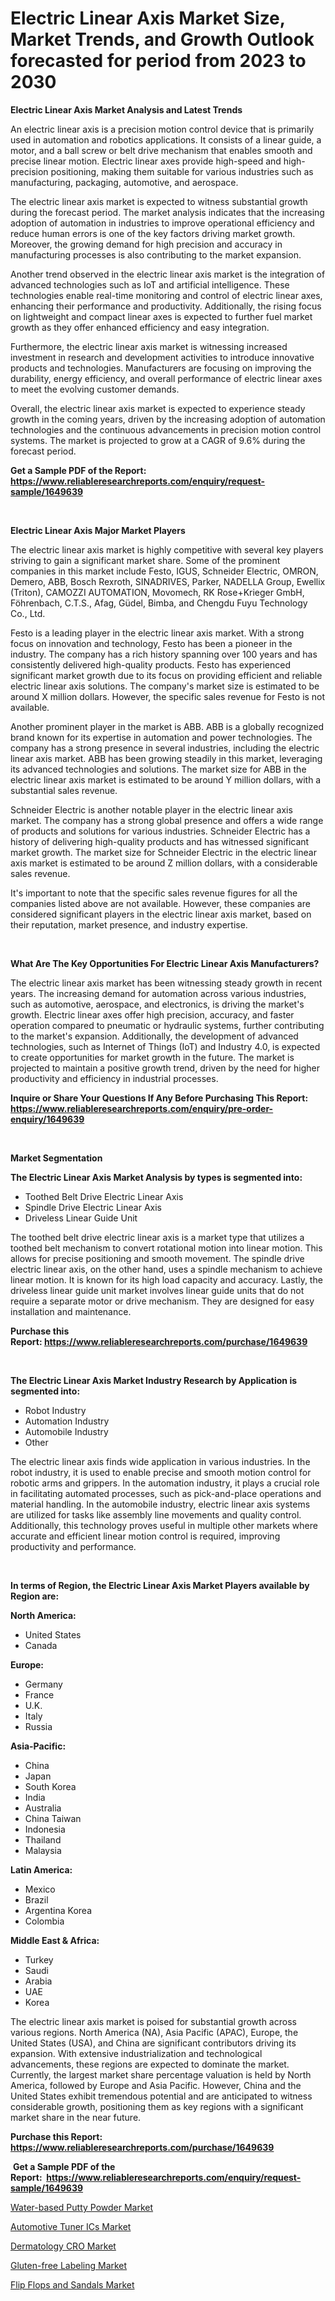 <p><h1>Electric Linear Axis Market Size, Market Trends, and Growth Outlook forecasted for period from 2023 to 2030</h1></p><p><strong>Electric Linear Axis Market Analysis and Latest Trends</strong></p>
<p><p>An electric linear axis is a precision motion control device that is primarily used in automation and robotics applications. It consists of a linear guide, a motor, and a ball screw or belt drive mechanism that enables smooth and precise linear motion. Electric linear axes provide high-speed and high-precision positioning, making them suitable for various industries such as manufacturing, packaging, automotive, and aerospace.</p><p>The electric linear axis market is expected to witness substantial growth during the forecast period. The market analysis indicates that the increasing adoption of automation in industries to improve operational efficiency and reduce human errors is one of the key factors driving market growth. Moreover, the growing demand for high precision and accuracy in manufacturing processes is also contributing to the market expansion.</p><p>Another trend observed in the electric linear axis market is the integration of advanced technologies such as IoT and artificial intelligence. These technologies enable real-time monitoring and control of electric linear axes, enhancing their performance and productivity. Additionally, the rising focus on lightweight and compact linear axes is expected to further fuel market growth as they offer enhanced efficiency and easy integration.</p><p>Furthermore, the electric linear axis market is witnessing increased investment in research and development activities to introduce innovative products and technologies. Manufacturers are focusing on improving the durability, energy efficiency, and overall performance of electric linear axes to meet the evolving customer demands.</p><p>Overall, the electric linear axis market is expected to experience steady growth in the coming years, driven by the increasing adoption of automation technologies and the continuous advancements in precision motion control systems. The market is projected to grow at a CAGR of 9.6% during the forecast period.</p></p>
<p><strong>Get a Sample PDF of the Report:&nbsp; <a href="https://www.reliableresearchreports.com/enquiry/request-sample/1649639">https://www.reliableresearchreports.com/enquiry/request-sample/1649639</a></strong></p>
<p>&nbsp;</p>
<p><strong>Electric Linear Axis Major Market Players</strong></p>
<p><p>The electric linear axis market is highly competitive with several key players striving to gain a significant market share. Some of the prominent companies in this market include Festo, IGUS, Schneider Electric, OMRON, Demero, ABB, Bosch Rexroth, SINADRIVES, Parker, NADELLA Group, Ewellix (Triton), CAMOZZI AUTOMATION, Movomech, RK Rose+Krieger GmbH, Föhrenbach, C.T.S., Afag, Güdel, Bimba, and Chengdu Fuyu Technology Co., Ltd.</p><p>Festo is a leading player in the electric linear axis market. With a strong focus on innovation and technology, Festo has been a pioneer in the industry. The company has a rich history spanning over 100 years and has consistently delivered high-quality products. Festo has experienced significant market growth due to its focus on providing efficient and reliable electric linear axis solutions. The company's market size is estimated to be around X million dollars. However, the specific sales revenue for Festo is not available.</p><p>Another prominent player in the market is ABB. ABB is a globally recognized brand known for its expertise in automation and power technologies. The company has a strong presence in several industries, including the electric linear axis market. ABB has been growing steadily in this market, leveraging its advanced technologies and solutions. The market size for ABB in the electric linear axis market is estimated to be around Y million dollars, with a substantial sales revenue.</p><p>Schneider Electric is another notable player in the electric linear axis market. The company has a strong global presence and offers a wide range of products and solutions for various industries. Schneider Electric has a history of delivering high-quality products and has witnessed significant market growth. The market size for Schneider Electric in the electric linear axis market is estimated to be around Z million dollars, with a considerable sales revenue.</p><p>It's important to note that the specific sales revenue figures for all the companies listed above are not available. However, these companies are considered significant players in the electric linear axis market, based on their reputation, market presence, and industry expertise.</p></p>
<p>&nbsp;</p>
<p><strong>What Are The Key Opportunities For Electric Linear Axis Manufacturers?</strong></p>
<p><p>The electric linear axis market has been witnessing steady growth in recent years. The increasing demand for automation across various industries, such as automotive, aerospace, and electronics, is driving the market's growth. Electric linear axes offer high precision, accuracy, and faster operation compared to pneumatic or hydraulic systems, further contributing to the market's expansion. Additionally, the development of advanced technologies, such as Internet of Things (IoT) and Industry 4.0, is expected to create opportunities for market growth in the future. The market is projected to maintain a positive growth trend, driven by the need for higher productivity and efficiency in industrial processes.</p></p>
<p><strong>Inquire or Share Your Questions If Any Before Purchasing This Report: <a href="https://www.reliableresearchreports.com/enquiry/pre-order-enquiry/1649639">https://www.reliableresearchreports.com/enquiry/pre-order-enquiry/1649639</a></strong></p>
<p>&nbsp;</p>
<p><strong>Market Segmentation</strong></p>
<p><strong>The Electric Linear Axis Market Analysis by types is segmented into:</strong></p>
<p><ul><li>Toothed Belt Drive Electric Linear Axis</li><li>Spindle Drive Electric Linear Axis</li><li>Driveless Linear Guide Unit</li></ul></p>
<p><p>The toothed belt drive electric linear axis is a market type that utilizes a toothed belt mechanism to convert rotational motion into linear motion. This allows for precise positioning and smooth movement. The spindle drive electric linear axis, on the other hand, uses a spindle mechanism to achieve linear motion. It is known for its high load capacity and accuracy. Lastly, the driveless linear guide unit market involves linear guide units that do not require a separate motor or drive mechanism. They are designed for easy installation and maintenance.</p></p>
<p><strong>Purchase this Report:&nbsp;<a href="https://www.reliableresearchreports.com/purchase/1649639">https://www.reliableresearchreports.com/purchase/1649639</a></strong></p>
<p>&nbsp;</p>
<p><strong>The Electric Linear Axis Market Industry Research by Application is segmented into:</strong></p>
<p><ul><li>Robot Industry</li><li>Automation Industry</li><li>Automobile Industry</li><li>Other</li></ul></p>
<p><p>The electric linear axis finds wide application in various industries. In the robot industry, it is used to enable precise and smooth motion control for robotic arms and grippers. In the automation industry, it plays a crucial role in facilitating automated processes, such as pick-and-place operations and material handling. In the automobile industry, electric linear axis systems are utilized for tasks like assembly line movements and quality control. Additionally, this technology proves useful in multiple other markets where accurate and efficient linear motion control is required, improving productivity and performance.</p></p>
<p>&nbsp;</p>
<p><strong>In terms of Region, the Electric Linear Axis Market Players available by Region are:</strong></p>
<p>
    <p> <strong> North America: </strong>
        <ul>
            <li>United States</li>
            <li>Canada</li>
        </ul>
        </p> 
    <p> <strong> Europe: </strong>
        <ul>
            <li>Germany</li>
            <li>France</li>
            <li>U.K.</li>
            <li>Italy</li>
            <li>Russia</li>
        </ul>
        </p> 
    <p> <strong> Asia-Pacific: </strong>
        <ul>
            <li>China</li>
            <li>Japan</li>
            <li>South Korea</li>
            <li>India</li>
            <li>Australia</li>
            <li>China Taiwan</li>
            <li>Indonesia</li>
            <li>Thailand</li>
            <li>Malaysia</li>
        </ul>
        </p> 
    <p> <strong> Latin America: </strong>
        <ul>
            <li>Mexico</li>
            <li>Brazil</li>
            <li>Argentina Korea</li>
            <li>Colombia</li>
        </ul>
        </p> 
    <p> <strong> Middle East & Africa: </strong>
        <ul>
            <li>Turkey</li>
            <li>Saudi</li>
            <li>Arabia</li>
            <li>UAE</li>
            <li>Korea</li>
        </ul>
    </p>
    </p>
<p><p>The electric linear axis market is poised for substantial growth across various regions. North America (NA), Asia Pacific (APAC), Europe, the United States (USA), and China are significant contributors driving its expansion. With extensive industrialization and technological advancements, these regions are expected to dominate the market. Currently, the largest market share percentage valuation is held by North America, followed by Europe and Asia Pacific. However, China and the United States exhibit tremendous potential and are anticipated to witness considerable growth, positioning them as key regions with a significant market share in the near future.</p></p>
<p><strong>Purchase this Report: <a href="https://www.reliableresearchreports.com/purchase/1649639">https://www.reliableresearchreports.com/purchase/1649639</a></strong></p>
<p>&nbsp;<strong>Get a Sample PDF of the Report:&nbsp;&nbsp;<a href="https://www.reliableresearchreports.com/enquiry/request-sample/1649639">https://www.reliableresearchreports.com/enquiry/request-sample/1649639</a></strong></p>
<p><strong></strong></p>
<p><p><a href="https://www.linkedin.com/pulse/water-based-putty-powder-market-size-2023-2030-global/">Water-based Putty Powder Market</a></p><p><a href="https://github.com/ruslanpoljakovrd177/Market-Research-Report-List-1/blob/main/automotive-tuner-ics-market.md">Automotive Tuner ICs Market</a></p><p><a href="https://github.com/grishafomin4852/Market-Research-Report-List-1/blob/main/dermatology-cro-market.md">Dermatology CRO Market</a></p><p><a href="https://medium.com/@ransomjohns101/gluten-free-labeling-market-furnishes-information-on-market-share-market-trends-and-market-growth-0c823c5ca2b7">Gluten-free Labeling Market</a></p><p><a href="https://www.linkedin.com/pulse/flip-flops-sandals-market-research-report-unlocks-analysis-financial/">Flip Flops and Sandals Market</a></p></p>
